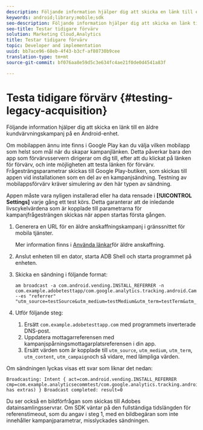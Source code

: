 ```yaml
---
description: Följande information hjälper dig att skicka en länk till en äldre kundvärvningskampanj på en Android-enhet.
keywords: android;library;mobile;sdk
seo-description: Följande information hjälper dig att skicka en länk till en äldre kundvärvningskampanj på en Android-enhet.
seo-title: Testar tidigare förvärv
solution: Marketing Cloud,Analytics
title: Testar tidigare förvärv
topic: Developer and implementation
uuid: bb7ace96-68eb-4f43-b3cf-af80730b9cee
translation-type: tm+mt
source-git-commit: bf076aa8e59d5c3e634fc4ae21f0de0d4541a83f

---
```



# Testa tidigare förvärv {#testing-legacy-acquisition}

Följande information hjälper dig att skicka en länk till en äldre kundvärvningskampanj på en Android-enhet.

Om mobilappen ännu inte finns i Google Play kan du välja vilken mobilapp som helst som mål när du skapar kampanjlänken. Detta påverkar bara den app som förvärvsservern dirigerar om dig till, efter att du klickat på länken för förvärv, och inte möjligheten att testa länken för förvärv. Frågesträngsparametrar skickas till Google Play-butiken, som skickas till appen vid installationen som en del av en kampanjsändning. Testning av mobilappsförvärv kräver simulering av den här typen av sändning.

Appen måste vara nyligen installerad eller ha data rensade i **[!UICONTROL Settings]** varje gång ett test körs. Detta garanterar att de inledande livscykelvärdena som är kopplade till parametrarna för kampanjfrågesträngen skickas när appen startas första gången.

1. Generera en URL för en äldre anskaffningskampanj i gränssnittet för mobila tjänster.

   Mer information finns i [Använda länkar](/help/using/acquisition-main/c-marketing-links-builder/t-create-edit-adobe-links/c-use-legacy-acquisition-links/c-use-legacy-acquisition-links.md)för äldre anskaffning.
1. Anslut enheten till en dator, starta ADB Shell och starta programmet på enheten.
1. Skicka en sändning i följande format:

   ```
   am broadcast -a com.android.vending.INSTALL_REFERRER -n com.example.adobetesttapp/com.google.analytics.tracking.android.CampaignTrackingReceiver --es "referrer" "utm_source=testSource&utm_medium=testMedium&utm_term=testTerm&utm_content=testContent&utm_campaign=testCampaign&trackingcode=trackingvalue"
   ```

1. Utför följande steg:
   1. Ersätt `com.example.adobetesttapp.com` med programmets inverterade DNS-post.
   1. Uppdatera mottagarreferensen med kampanjspårningsmottagarplatsreferensen i din app.
   1. Ersätt värden som är kopplade till `utm_source`, `utm_medium`, `utm_term`, `utm_content`, `utm_campaign`och så vidare, med lämpliga värden.

Om sändningen lyckas visas ett svar som liknar det nedan:

```
Broadcasting: Intent { act=com.android.vending.INSTALL_REFERRER cmp=com.example.analyticsecommtest/com.google.analytics.tracking.android.AnalyticsReceiver has extras) } Broadcast completed: result=0
```

Du ser också en bildförfrågan som skickas till Adobes datainsamlingsservrar. Om SDK väntar på den fullständiga tidslängden för referenstimeout, som du angav i steg 1, med en bildbegäran som inte innehåller kampanjparametrar, misslyckades sändningen.
